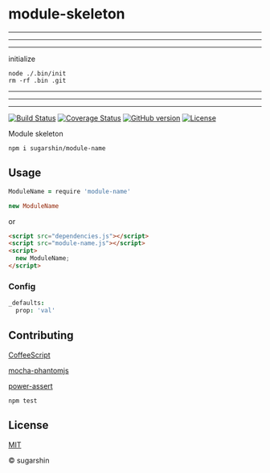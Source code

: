# module-skeleton

---

---

---

initialize

```
node ./.bin/init
rm -rf .bin .git
```

---

---

---

[![Build Status](https://travis-ci.org/sugarshin/module-skeleton.svg?branch=master)](https://travis-ci.org/sugarshin/module-skeleton) [![Coverage Status](https://coveralls.io/repos/sugarshin/module-skeleton/badge.svg)](https://coveralls.io/r/sugarshin/module-skeleton) [![GitHub version](https://badge.fury.io/gh/sugarshin%2Fmodule-skeleton.svg)](http://badge.fury.io/gh/sugarshin%2Fmodule-skeleton) [![License](http://img.shields.io/:license-mit-blue.svg)](http://sugarshin.mit-license.org/)

Module skeleton

```shell
npm i sugarshin/module-name
```

## Usage

```coffeescript
ModuleName = require 'module-name'

new ModuleName
```

or

```html
<script src="dependencies.js"></script>
<script src="module-name.js"></script>
<script>
  new ModuleName;
</script>
```

### Config

```coffeescript
_defaults:
  prop: 'val'
```

## Contributing

[CoffeeScript](//coffeescript.org/)

[mocha-phantomjs](//github.com/metaskills/mocha-phantomjs)

[power-assert](//github.com/twada/power-assert)

```shell
npm test
```

## License

[MIT](http://sugarshin.mit-license.org/)

© sugarshin
